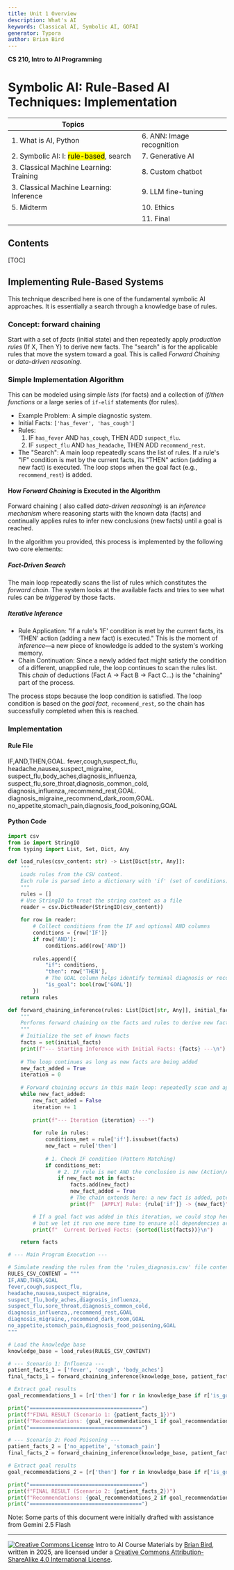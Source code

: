 ```yaml
---
title: Unit 1 Overview
description: What's AI
keywords: Classical AI, Symbolic AI, GOFAI
generator: Typora
author: Brian Bird
---
```


**CS 210, Intro to AI Programming**

<h1>Symbolic AI: Rule-Based AI Techniques: Implementation</h1>

| Topics                                               |                           |
| ---------------------------------------------------- | ------------------------- |
| 1. What is AI, Python                                | 6. ANN: Image recognition |
| 2.  Symbolic AI: I:  <mark>rule-based</mark>, search | 7. Generative AI          |
| 3. Classical Machine Learning: Training              | 8. Custom chatbot         |
| 3. Classical Machine Learning: Inference             | 9. LLM fine-tuning        |
| 5. Midterm                                           | 10. Ethics                |
|                                                      | 11. Final                 |

<h2>Contents</h2>

[TOC]



## Implementing Rule-Based Systems

This technique described here is one of the fundamental symbolic AI approaches. It is essentially a search through a knowledge base of rules.

### Concept: forward chaining

Start with a set of *facts* (initial state) and then repeatedly apply *production rules* (If X, Then Y) to derive new facts. The "search" is for the applicable rules that move the system toward a goal. This is called *Forward Chaining* or *data-driven reasoning*.

### Simple Implementation Algorithm

This can be modeled using simple *lists* (for facts) and a collection of *if/then functions* or a large series of `if-elif` statements (for rules).

- Example Problem: A simple diagnostic system.
- Initial Facts: `['has_fever', 'has_cough']`
- Rules:
  1. IF `has_fever` AND `has_cough`, THEN ADD `suspect_flu`.
  2. IF `suspect_flu` AND `has_headache`, THEN ADD `recommend_rest`.
- The "Search": A main loop repeatedly scans the list of rules. If a rule's "IF" condition is met by the current facts, its "THEN" action (adding a new fact) is executed. The loop stops when the goal fact (e.g., `recommend_rest`) is added.

#### How *Forward Chaining* is Executed in the Algorithm

Forward chaining ( also called *data-driven reasoning*) is an *inference mechanism* where reasoning starts with the known data (facts) and continually applies rules to infer new conclusions (new facts) until a goal is reached.

In the algorithm you provided, this process is implemented by the following two core elements:

##### Fact-Driven Search

The main loop repeatedly scans the list of rules which constitutes the *forward chain*. The system looks at the available facts and tries to see what rules can be *triggered* by those facts.

##### Iterative Inference

- Rule Application: "If a rule's 'IF' condition is met by the current facts, its 'THEN' action (adding a new fact) is executed." This is the moment of *inference*—a new piece of knowledge is added to the system's working memory.
- Chain Continuation: Since a newly added fact might satisfy the condition of a different, unapplied rule, the loop continues to scan the rules list. This *chain* of deductions (Fact A → Fact B → Fact C...) is the "chaining" part of the process.

The process stops because the loop condition is satisfied. The loop condition is based on the *goal fact*, `recommend_rest`, so the chain has successfully completed when this is reached.

### Implementation

#### Rule File

IF,AND,THEN,GOAL. 
fever,cough,suspect_flu,  
headache,nausea,suspect_migraine,  
suspect_flu,body_aches,diagnosis_influenza,  
suspect_flu,sore_throat,diagnosis_common_cold,  
diagnosis_influenza,,recommend_rest,GOAL. 
diagnosis_migraine,,recommend_dark_room,GOAL. 
no_appetite,stomach_pain,diagnosis_food_poisoning,GOAL

#### Python Code

```python
import csv
from io import StringIO
from typing import List, Set, Dict, Any

def load_rules(csv_content: str) -> List[Dict[str, Any]]:
    """
    Loads rules from the CSV content.
    Each rule is parsed into a dictionary with 'if' (set of conditions) and 'then' (new fact).
    """
    rules = []
    # Use StringIO to treat the string content as a file
    reader = csv.DictReader(StringIO(csv_content)) 
    
    for row in reader:
        # Collect conditions from the IF and optional AND columns
        conditions = {row['IF']}
        if row['AND']:
            conditions.add(row['AND'])
        
        rules.append({
            "if": conditions, 
            "then": row['THEN'],
            # The GOAL column helps identify terminal diagnosis or recommendations
            "is_goal": bool(row['GOAL'])
        })
    return rules

def forward_chaining_inference(rules: List[Dict[str, Any]], initial_facts: List[str]) -> Set[str]:
    """
    Performs forward chaining on the facts and rules to derive new facts.
    """
    # Initialize the set of known facts
    facts = set(initial_facts)
    print(f"--- Starting Inference with Initial Facts: {facts} ---\n")
    
    # The loop continues as long as new facts are being added
    new_fact_added = True
    iteration = 0
    
    # Forward chaining occurs in this main loop: repeatedly scan and apply rules
    while new_fact_added:
        new_fact_added = False
        iteration += 1
        
        print(f"--- Iteration {iteration} ---")
        
        for rule in rules:
            conditions_met = rule['if'].issubset(facts)
            new_fact = rule['then']
            
            # 1. Check IF condition (Pattern Matching)
            if conditions_met:
                # 2. IF rule is met AND the conclusion is new (Action/Assertion)
                if new_fact not in facts:
                    facts.add(new_fact)
                    new_fact_added = True
                    # The chain extends here: a new fact is added, potentially triggering other rules
                    print(f"  [APPLY] Rule: {rule['if']} -> {new_fact}")

        # If a goal fact was added in this iteration, we could stop here, 
        # but we let it run one more time to ensure all dependencies are resolved.
        print(f"  Current Derived Facts: {sorted(list(facts))}\n")

    return facts

# --- Main Program Execution ---

# Simulate reading the rules from the 'rules_diagnosis.csv' file content
RULES_CSV_CONTENT = """
IF,AND,THEN,GOAL
fever,cough,suspect_flu,
headache,nausea,suspect_migraine,
suspect_flu,body_aches,diagnosis_influenza,
suspect_flu,sore_throat,diagnosis_common_cold,
diagnosis_influenza,,recommend_rest,GOAL
diagnosis_migraine,,recommend_dark_room,GOAL
no_appetite,stomach_pain,diagnosis_food_poisoning,GOAL
"""

# Load the knowledge base
knowledge_base = load_rules(RULES_CSV_CONTENT)

# --- Scenario 1: Influenza ---
patient_facts_1 = ['fever', 'cough', 'body_aches']
final_facts_1 = forward_chaining_inference(knowledge_base, patient_facts_1)

# Extract goal results
goal_recommendations_1 = [r['then'] for r in knowledge_base if r['is_goal'] and r['then'] in final_facts_1]

print("====================================")
print(f"FINAL RESULT (Scenario 1: {patient_facts_1})")
print(f"Recommendations: {goal_recommendations_1 if goal_recommendations_1 else 'None'}")
print("====================================")

# --- Scenario 2: Food Poisoning ---
patient_facts_2 = ['no_appetite', 'stomach_pain']
final_facts_2 = forward_chaining_inference(knowledge_base, patient_facts_2)

# Extract goal results
goal_recommendations_2 = [r['then'] for r in knowledge_base if r['is_goal'] and r['then'] in final_facts_2]

print("====================================")
print(f"FINAL RESULT (Scenario 2: {patient_facts_2})")
print(f"Recommendations: {goal_recommendations_2 if goal_recommendations_2 else 'None'}")
print("====================================")

```



Note: Some parts of this document were initially drafted with assistance from Gemini 2.5 Flash


---

[![Creative Commons License](https://i.creativecommons.org/l/by-sa/4.0/88x31.png)](http://creativecommons.org/licenses/by-sa/4.0/) Intro to AI Course Materials by [Brian Bird](https://profbird.dev), written in <time>2025</time>, are licensed under a [Creative Commons Attribution-ShareAlike 4.0 International License](http://creativecommons.org/licenses/by-sa/4.0/). 

[^1]: **A) Architectural Separation:** Rule-based systems established fundamental AI architecture by separating the  *Knowledge Base* from the *inference engine*, allowing rules to be easily modified without changing the program code.  **B) Formal Knowledge Representation:** They pioneered the structured representation of human logic making expert thought machine-readable for the first time. **C) Automated Reasoning:** The introduction of the *Inference Engine* provided computational *models* for deductive reasoning (like Forward and Backward Chaining), demonstrating how a computer could link discrete facts and rules to reach logical, non-obvious conclusions.

